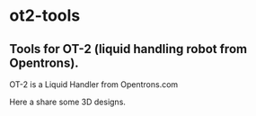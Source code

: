# ot2-tools
## Tools for OT-2 (liquid handling robot from Opentrons).


OT-2 is a Liquid Handler from Opentrons.com

Here a share some 3D designs. 
